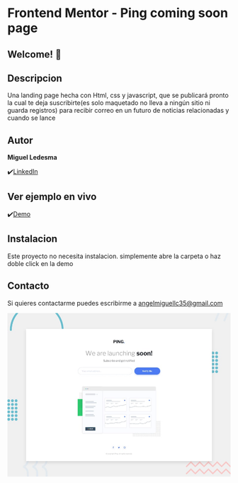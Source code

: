 # Frontend Mentor - Ping coming soon page



## Welcome! 👋

## Descripcion

Una landing page hecha con Html, css y javascript, que se publicará pronto la cual te deja suscribirte(es solo maquetado no lleva a ningún sitio ni guarda registros) para recibir correo en un futuro de noticias relacionadas y cuando se lance

## Autor
**Miguel Ledesma**

✔️[LinkedIn](https://www.linkedin.com/in/miguelledesmac)


## Ver ejemplo en vivo
✔️[Demo](https://miguelledesmac.github.io/ping-coming-soon-page-master/ping-coming-soon-page-master/index.html)

## Instalacion
Este proyecto no necesita instalacion. simplemente abre la carpeta o haz doble click en la demo

## Contacto
Si quieres contactarme puedes escribirme a angelmiguellc35@gmail.com

![Design preview for the Ping coming soon page coding challenge](./design/desktop-preview.jpg)
